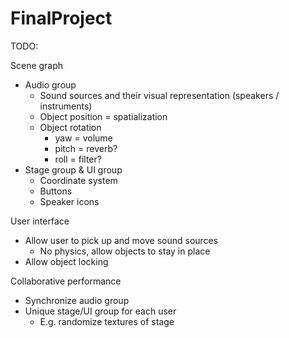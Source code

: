 # FinalProject
 
TODO:

Scene graph
- Audio group
    - Sound sources and their visual representation (speakers / instruments)
    - Object position = spatialization
    - Object rotation
        - yaw = volume
        - pitch = reverb?
        - roll = filter?
- Stage group & UI group
    - Coordinate system
    - Buttons
    - Speaker icons

User interface
- Allow user to pick up and move sound sources
    - No physics, allow objects to stay in place
- Allow object locking

Collaborative performance
- Synchronize audio group
- Unique stage/UI group for each user
    - E.g. randomize textures of stage